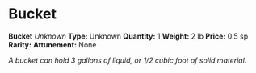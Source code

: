 # Bucket

**Bucket**
_Unknown_
**Type:** Unknown
**Quantity:** 1
**Weight:** 2 lb
**Price:** 0.5 sp
**Rarity:** 
**Attunement:** None

*A bucket can hold 3 gallons of liquid, or 1/2 cubic foot of solid material.*